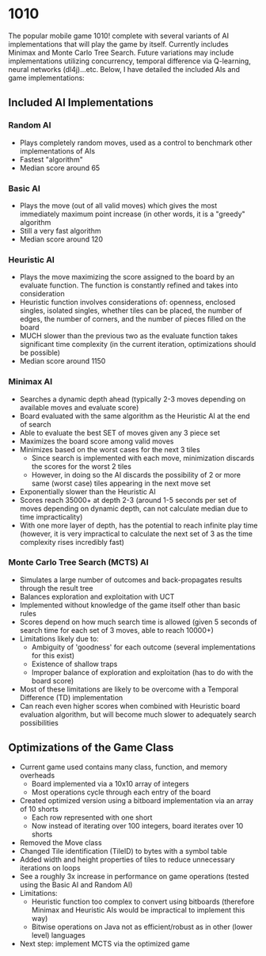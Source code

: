 # 1010
The popular mobile game 1010! complete with several variants of AI implementations that will play the game by itself. Currently includes Minimax and Monte Carlo Tree Search. Future variations may include implementations utilizing concurrency, temporal difference via Q-learning, neural networks (dl4j)...etc. Below, I have detailed the included AIs and game implementations:

## Included AI Implementations
### Random AI
* Plays completely random moves, used as a control to benchmark other implementations of AIs
* Fastest "algorithm"
* Median score around 65

### Basic AI
* Plays the move (out of all valid moves) which gives the most immediately maximum point increase (in other words, it is a "greedy" algorithm
* Still a very fast algorithm
* Median score around 120

### Heuristic AI
* Plays the move maximizing the score assigned to the board by an evaluate function. The function is constantly refined and takes into consideration
* Heuristic function involves considerations of: openness, enclosed singles, isolated singles, whether tiles can be placed, the number of edges, the number of corners, and the number of pieces filled on the board
* MUCH slower than the previous two as the evaluate function takes significant time complexity (in the current iteration, optimizations should be possible)
* Median score around 1150

### Minimax AI
* Searches a dynamic depth ahead (typically 2-3 moves depending on available moves and evaluate score)
* Board evaluated with the same algorithm as the Heuristic AI at the end of search
* Able to evaluate the best SET of moves given any 3 piece set
* Maximizes the board score among valid moves
* Minimizes based on the worst cases for the next 3 tiles
    - Since search is implemented with each move, minimization discards the scores for the worst 2 tiles
    - However, in doing so the AI discards the possibility of 2 or more same (worst case) tiles appearing in the next move set
* Exponentially slower than the Heuristic AI
* Scores reach 35000+ at depth 2-3 (around 1-5 seconds per set of moves depending on dynamic depth, can not calculate median due to time impracticality)
* With one more layer of depth, has the potential to reach infinite play time (however, it is very impractical to calculate the next set of 3 as the time complexity rises incredibly fast)

### Monte Carlo Tree Search (MCTS) AI
* Simulates a large number of outcomes and back-propagates results through the result tree
* Balances exploration and exploitation with UCT
* Implemented without knowledge of the game itself other than basic rules
* Scores depend on how much search time is allowed (given 5 seconds of search time for each set of 3 moves, able to reach 10000+)
* Limitations likely due to:
  - Ambiguity of 'goodness' for each outcome (several implementations for this exist)
  - Existence of shallow traps
  - Improper balance of exploration and exploitation (has to do with the board score)
* Most of these limitations are likely to be overcome with a Temporal Difference (TD) implementation
* Can reach even higher scores when combined with Heuristic board evaluation algorithm, but will become much slower to adequately search possibilities

## Optimizations of the Game Class
* Current game used contains many class, function, and memory overheads
  - Board implemented via a 10x10 array of integers
  - Most operations cycle through each entry of the board
* Created optimized version using a bitboard implementation via an array of 10 shorts
  - Each row represented with one short
  - Now instead of iterating over 100 integers, board iterates over 10 shorts
* Removed the Move class
* Changed Tile identification (TileID) to bytes with a symbol table
* Added width and height properties of tiles to reduce unnecessary iterations on loops
* See a roughly 3x increase in performance on game operations (tested using the Basic AI and Random AI)
* Limitations: 
  - Heuristic function too complex to convert using bitboards (therefore Minimax and Heuristic AIs would be impractical to implement this way)
  - Bitwise operations on Java not as efficient/robust as in other (lower level) languages
* Next step: implement MCTS via the optimized game
